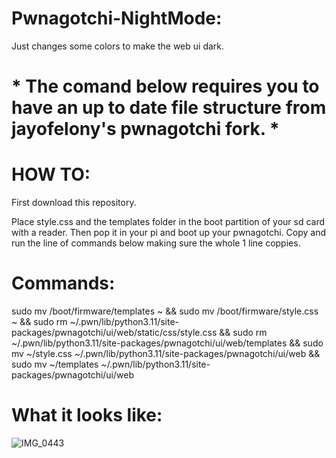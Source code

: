 # Pwnagotchi-NightMode:

Just changes some colors to make the web ui dark.

# * The comand below requires you to have an up to date file structure from jayofelony's pwnagotchi fork. *

# HOW TO:

First download this repository.

Place style.css and the templates folder in the boot partition of your sd card with a reader. 
Then pop it in your pi and boot up your pwnagotchi. 
Copy and run the line of commands below making sure the whole 1 line coppies.

# Commands: 

sudo mv /boot/firmware/templates ~ && sudo mv /boot/firmware/style.css ~ && sudo rm ~/.pwn/lib/python3.11/site-packages/pwnagotchi/ui/web/static/css/style.css && sudo rm ~/.pwn/lib/python3.11/site-packages/pwnagotchi/ui/web/templates && sudo mv ~/style.css ~/.pwn/lib/python3.11/site-packages/pwnagotchi/ui/web && sudo mv ~/templates ~/.pwn/lib/python3.11/site-packages/pwnagotchi/ui/web

# What it looks like:

![IMG_0443](https://github.com/user-attachments/assets/f527a735-d376-4ac5-9011-068b7f93b9d1)
